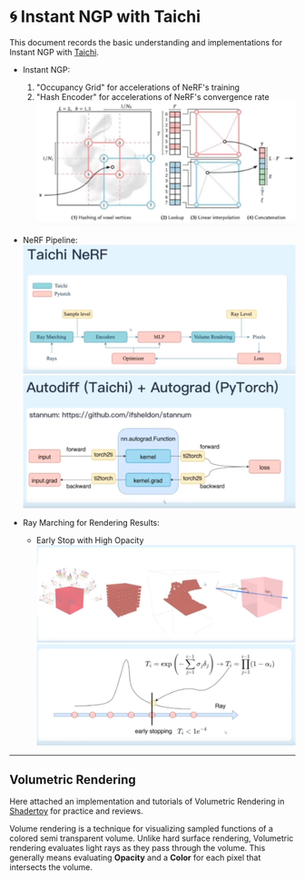 <!-- omit in toc -->
# :cyclone: Instant NGP with Taichi
This document records the basic understanding and implementations for Instant NGP with [Taichi](https://github.com/taichi-dev/taichi-nerfs).

- Instant NGP: 
  1) "Occupancy Grid" for accelerations of NeRF's training
  2) "Hash Encoder" for accelerations of NeRF's convergence rate 
![Hash Table](images/hash_table.png)


- NeRF Pipeline:
![NeRF Pipeline](./images/nerf_struct.png)
![AutoGrad and AutoDiff](./images/autograd.png)

- Ray Marching for Rendering Results:
   - Early Stop with High Opacity
![Ray Marching](./images/ray_marching.png)
![Early Stop](./images/early_stop.png)

---
## Volumetric Rendering
Here attached an implementation and tutorials of Volumetric Rendering in [Shadertoy](https://disigns.wordpress.com/portfolio/shadertoy-glsl-demos/) for practice and reviews.

Volume rendering is a technique for visualizing sampled functions of a colored semi transparent volume. Unlike hard surface rendering, Volumetric rendering evaluates light rays as they pass through the volume. This generally means evaluating **Opacity** and a **Color** for each pixel that intersects the volume.


 